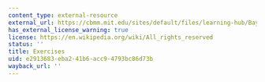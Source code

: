 ```yaml
---
content_type: external-resource
external_url: https://cbmm.mit.edu/sites/default/files/learning-hub/BayesianpracticeproblemsToPost.pdf
has_external_license_warning: true
license: https://en.wikipedia.org/wiki/All_rights_reserved
status: ''
title: Exercises
uid: e2913683-eba2-41b6-acc9-4793bc86d73b
wayback_url: ''
---
```

